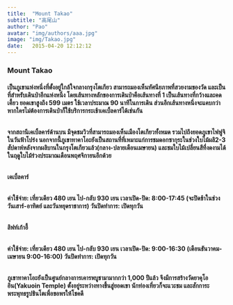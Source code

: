 ```yaml
---
title:  "Mount Takao"
subtitle: "高尾山"
author: "Pao"
avatar: "img/authors/aaa.jpg"
image: "img/Takao.jpg"
date:   2015-04-20 12:12:12
---
```


### Mount Takao
<h4>เป็นภูเขาแห่งหนึ่งที่ตั้งอยู่ใกล้ใจกลางกรุงโตเกียว สามารถมองเห็นทัศนียภาพที่สวยงามของวัด และเป็นที่สำหรับเดินป่าอีกแห่งหนึ่ง โดยเส้นทางหลักของการเดินป่าคือเส้นทางที่ 1 เป็นเส้นทางที่กว้างและคดเคี้ยว ยอดเขาสูงถึง 599 เมตร ใช้เวลาประมาณ 90 นาทีในการเดิน ส่วนอีกเส้นทางหนึ่งจะแคบกว่า หากใครไม่ต้องการเดินป่าก็ใช้บริการกระเช้าเคเบิ้ลคาร์ได้เช่นกัน

<br>จากสถานีเคเบิ้ลคาร์ด้านบน มีจุดชมวิวที่สามารถมองเห็นเมืองโตเกียวทั้งหมด รวมไปถึงยอดภูเขาไฟฟูจิในวันฟ้าโปร่ง นอกจากนี้ภูเขาทาคาโอะยังเป็นสถานที่ที่เหมาะแก่การชมดอกซากุระในช่วงใบไม้ผลิ2-3 สัปดาห์หลังจากผลิบานในกรุงโตเกียวแล้ว(กลาง-ปลายเดือนเมษายน) และชมใบไม้เปลี่ยนสีที่งดงามได้ในฤดูใบไม้ร่วงประมาณเดือนพฤศจิกายนอีกด้วย

<br>เคเบิ้ลคาร์

<br>ค่าใช้จ่าย: เที่ยวเดียว 480 เยน ไป-กลับ 930 เยน
เวลาเปิด-ปิด: 8:00-17:45 (จะปิดช้าในช่วงวันเสาร์-อาทิตย์ และวันหยุดราชาการ)
วันปิดทำการ: เปิดทุกวัน

<br>ลิฟท์เก้าอี้

<br>ค่าใช้จ่าย: เที่ยวเดียว 480 เยน ไป-กลับ 930 เยน
เวลาเปิด-ปิด: 9:00-16:30 (เดือนธันวาคม-เมษายน 9:00-16:00)
วันปิดทำการ: เปิดทุกวัน

<br>ภูเขาทาคาโอะยังเป็นศูนย์กลางการเคารพบูชามามากกว่า 1,000 ปีแล้ว  จึงมีการสร้างวัดยาคุโออิน(Yakuoin Temple) ตั้งอยู่ระหว่างทางขึ้นสู่ยอดเขา นักท่องเที่ยวก็จะแวะชม และสักการะพระพุทธรูปชินโตเพื่อขอพรให้โชคดี<h4>
